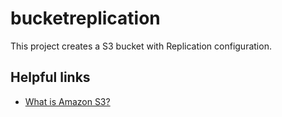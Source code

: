 # bucketreplication

This project creates a S3 bucket with Replication configuration.

## Helpful links

- [What is Amazon S3?][1]

[1]: https://docs.aws.amazon.com/AmazonS3/latest/userguide/Welcome.html